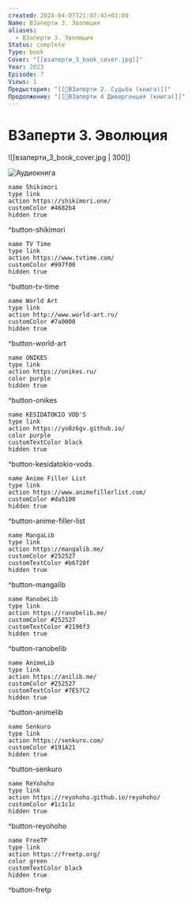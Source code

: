 ```yaml
---
created: 2024-04-07T21:07:41+03:00
Name: ВЗаперти 3. Эволюция
aliases:
  - ВЗаперти 3. Эволюция
Status: complete
Type: book
Cover: "[[взаперти_3_book_cover.jpg]]"
Year: 2023
Episode: 7
Views: 1
Предыстория: "[[📘ВЗаперти 2. Судьба (книга)]]"
Продолжение: "[[📘ВЗаперти 4 Дивергенция (книга)]]"
---
```


# ВЗаперти 3. Эволюция

![[взаперти_3_book_cover.jpg | 300]]

![Аудиокнига](https://youtu.be/OrDPlj8afBI?si=FcodvKFBWz0XEAfO)


```button
name Shikimori
type link
action https://shikimori.one/
customColor #4682b4
hidden true
```
^button-shikimori

```button
name TV Time
type link
action https://www.tvtime.com/
customColor #997f00
hidden true
```
^button-tv-time

```button
name World Art
type link
action http://www.world-art.ru/
customColor #7a0000
hidden true
```
^button-world-art

```button
name ONIKES
type link
action https://onikes.ru/
color purple
hidden true
```
^button-onikes

```button
name KESIDATOKIO VOD'S
type link
action https://yo8z6gv.github.io/
color purple
customTextColor black
hidden true
```
^button-kesidatokio-vods

```button
name Anime Filler List
type link
action https://www.animefillerlist.com/
customColor #da5100
hidden true
```
^button-anime-filler-list

```button
name MangaLib
type link
action https://mangalib.me/
customColor #252527
customTextColor #b6720f
hidden true
```
^button-mangalib

```button
name RanobeLib
type link
action https://ranobelib.me/
customColor #252527
customTextColor #2196f3
hidden true
```
^button-ranobelib

```button
name AnimeLib
type link
action https://anilib.me/
customColor #252527
customTextColor #7E57C2
hidden true
```
^button-animelib

```button
name Senkuro
type link
action https://senkuro.com/
customColor #191A21
hidden true
```
^button-senkuro

```button
name ReYohoho
type link
action https://reyohoho.github.io/reyohoho/
customColor #1c1c1c
hidden true
```
^button-reyohoho

```button
name FreeTP
type link
action https://freetp.org/
color green
customTextColor black
hidden true
```
^button-fretp
